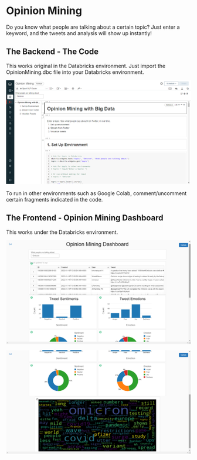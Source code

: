 # Opinion Mining
Do you know what people are talking about a certain topic? Just enter a keyword, and the tweets and analysis will show up instantly!

## The Backend - The Code

This works original in the Databricks environment. Just import the OpinionMining.dbc file into your Databricks environment.

![Databricks notebook](https://github.com/rickysoo/OpinionMining/raw/main/OpinionMining3.png)

To run in other environments such as Google Colab, comment/uncomment certain fragments indicated in the code.

## The Frontend - Opinion Mining Dashboard

This works under the Databricks environment.

![Dashboard (page 1)](https://github.com/rickysoo/OpinionMining/raw/main/OpinionMining1.png)

![Dashboard (page 2)](https://github.com/rickysoo/OpinionMining/raw/main/OpinionMining2.png)
